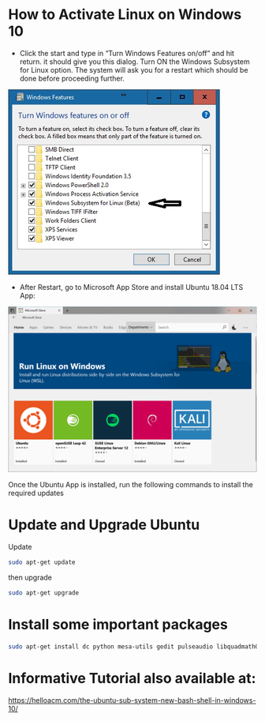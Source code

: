 # How to Activate Linux on Windows 10 

- Click the start and type in “Turn Windows Features on/off” and hit return. it should give you this dialog. Turn ON the Windows Subsystem for Linux option. The system will ask you for a restart which should be done before proceeding further.

![Image description](https://github.com/RHULPsychology/Important_Tutorials/blob/master/Windows_Prep_for_Cluster/turn-windows-subsystem-for-linux-beta.jpg)

- After Restart, go to Microsoft App Store and install Ubuntu 18.04 LTS App:

![Image description](https://github.com/RHULPsychology/Important_Tutorials/blob/master/Windows_Prep_for_Cluster/store.png)


Once the Ubuntu App is installed, run the following commands to install the required updates


# Update and Upgrade Ubuntu

Update
``` bash
sudo apt-get update
```
then upgrade

``` bash
sudo apt-get upgrade
```

# Install some important packages

``` bash
sudo apt-get install dc python mesa-utils gedit pulseaudio libquadmath0
```

# Informative Tutorial also available at:

https://helloacm.com/the-ubuntu-sub-system-new-bash-shell-in-windows-10/



